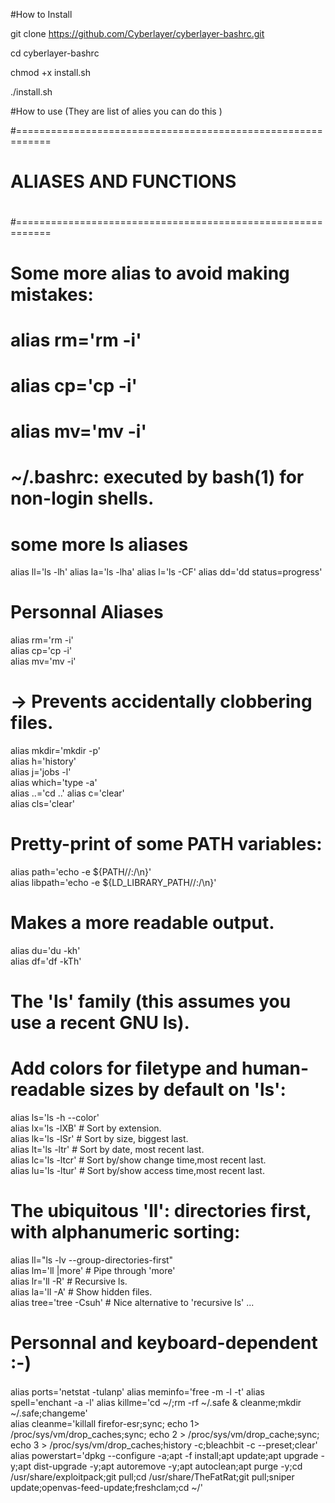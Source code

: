 #How to Install

git clone https://github.com/Cyberlayer/cyberlayer-bashrc.git

cd cyberlayer-bashrc

chmod +x install.sh

./install.sh

#How to use (They are list of alies you can do this )



#============================================================                                                                                                         
#                                                                                                                                                                     
#  ALIASES AND FUNCTIONS                                                                                                                                                                                                                                                              
#                                                                                                                                                                     
#============================================================                                                                                                         

# Some more alias to avoid making mistakes:
# alias rm='rm -i'
# alias cp='cp -i'
# alias mv='mv -i'
# ~/.bashrc: executed by bash(1) for non-login shells.

                                                                                                                                                                                                                                                                                                                                
# some more ls aliases
alias ll='ls -lh'
alias la='ls -lha'
alias l='ls -CF'
alias dd='dd status=progress'
                                                                                                                                                  
# Personnal Aliases                                                                                                                                                                                                                                                                                                                                                                                                                                                                     
alias rm='rm -i'                                                                                                                                                      
alias cp='cp -i'                                                                                                                                                      
alias mv='mv -i'   
                                                                                                                                                   
# -> Prevents accidentally clobbering files.                                                                                                                          
alias mkdir='mkdir -p'                                                                                                                                                                                                                                                                                                                      
alias h='history'                                                                                                                                                     
alias j='jobs -l'                                                                                                                                                     
alias which='type -a'                                                                                                                                                 
alias ..='cd ..'
alias c='clear'                                                                                                                                                      
alias cls='clear'                                                                                                                                                      
                                                                                                                                                                  
# Pretty-print of some PATH variables:                                                                                                                                
alias path='echo -e ${PATH//:/\\n}'                                                                                                                                   
alias libpath='echo -e ${LD_LIBRARY_PATH//:/\\n}'                                                                                                                     
                                                                                                                                                                      
# Makes a more readable output.                                                                                                                                                                      
alias du='du -kh'                                                                                                                     
alias df='df -kTh'                                                                                                                                                    
                                                                                                      
# The 'ls' family (this assumes you use a recent GNU ls).                                                                                                                                                                                                                    
# Add colors for filetype and  human-readable sizes by default on 'ls':                                                                                               
alias ls='ls -h --color'                                                                                                                                              
alias lx='ls -lXB'         #  Sort by extension.                                                                                                                      
alias lk='ls -lSr'         #  Sort by size, biggest last.                                                                                                             
alias lt='ls -ltr'         #  Sort by date, most recent last.                                                                                                         
alias lc='ls -ltcr'        #  Sort by/show change time,most recent last.                                                                                              
alias lu='ls -ltur'        #  Sort by/show access time,most recent last.                                                                                              
                                                                                                                                                                      
# The ubiquitous 'll': directories first, with alphanumeric sorting:                                                                                                  
alias ll="ls -lv --group-directories-first"                                                                                                                           
alias lm='ll |more'        #  Pipe through 'more'                                                                                                                     
alias lr='ll -R'           #  Recursive ls.                                                                                                                           
alias la='ll -A'           #  Show hidden files.                                                                                                                      
alias tree='tree -Csuh'    #  Nice alternative to 'recursive ls' ...                                                                                                  
                                                                                                                                                                      
                                                                                                                                                                                                                                                                                                                                         
                                                                                                        
# Personnal and keyboard-dependent :-)                                                                                                                                                                                                                

alias ports='netstat -tulanp'
alias meminfo='free -m -l -t'
alias spell='enchant -a -l' 
alias killme='cd ~/;rm -rf ~/.safe & cleanme;mkdir ~/.safe;changeme'    
alias cleanme='killall firefor-esr;sync; echo 1> /proc/sys/vm/drop_caches;sync; echo 2 > /proc/sys/vm/drop_cache;sync; echo 3 > /proc/sys/vm/drop_caches;history -c;bleachbit -c --preset;clear'
alias powerstart='dpkg --configure -a;apt -f install;apt update;apt upgrade -y;apt dist-upgrade -y;apt autoremove -y;apt autoclean;apt purge -y;cd /usr/share/exploitpack;git pull;cd /usr/share/TheFatRat;git pull;sniper update;openvas-feed-update;freshclam;cd ~/'


